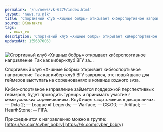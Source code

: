 ```yaml
---
permalink: '/ru/news/vk-6279/index.html'
layout: 'news.ru.njk'
title: 'Спортивный клуб «Хищные бобры» открывает киберспортивное направление. Так как кибер-клуб ВГУ за'
source: ВКонтакте
tags:
  - news_ru
description: 'Спортивный клуб «Хищные бобры» открывает киберспортивное направление. Так как кибер-клуб ВГУ за…'
updatedAt: 1556370060
---
```

![Спортивный клуб «Хищные бобры» открывает киберспортивное направление. Так как кибер-клуб ВГУ за…](https://sun9-20.userapi.com/impf/c845521/v845521058/1f8fb9/ahDC0qMQXx4.jpg?size=1280x853&quality=96&sign=d59840f2a9721f86be059280fdc814f9&c_uniq_tag=hxf4vLfz7p2r5gITxyex6W36RhUwlJUwdh1Lchi8S8k&type=album)

Спортивный клуб «Хищные бобры» открывает киберспортивное направление. Так как кибер-клуб ВГУ закрылся, это новый шанс для геймеров выступать на соревнованиях в команде родного вуза.

Кибер-спортивное направление займется поддержкой перспективных геймеров, будет проводить турниры и принимать участие в межвузовских соревнованиях. Клуб ищет спортсменов в дисциплинах:
— Dota 2;
— League of Legends;
— Warface;
— CS:GO;
— Artifact;
— HearthStone;
— FIFA.

Присоединится к направлению можно в группе: [https://vk.com/cyber_bobry](https://vk.com/cyber_bobry)
